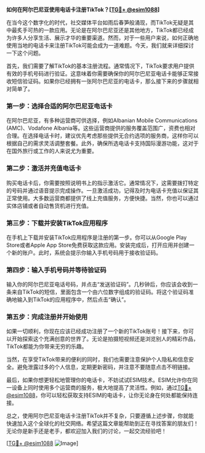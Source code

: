 **如何在阿尔巴尼亚使用电话卡注册TikTok？[[TG💪+ @esim1088](https://t.me/s/esim1088)]**

在当今这个数字化的时代，社交媒体平台如雨后春笋般涌现，而TikTok无疑是其中最炙手可热的一款应用。无论是在阿尔巴尼亚还是其他地方，TikTok都已经成为许多人分享生活、展示才华的重要渠道。然而，对于一些用户来说，如何正确地使用当地的电话卡来注册TikTok可能会成为一道难题。今天，我们就来详细探讨一下这个问题。

首先，我们需要了解TikTok的基本注册流程。通常情况下，TikTok要求用户提供有效的手机号码进行验证。这意味着你需要确保你的阿尔巴尼亚电话卡能够正常接收短信验证码。如果你已经拥有一张阿尔巴尼亚的电话卡，那么接下来的步骤就相对简单了。

### 第一步：选择合适的阿尔巴尼亚电话卡

在阿尔巴尼亚，有多种运营商可供选择，例如Albanian Mobile Communications (AMC)、Vodafone Albania等。这些运营商提供的服务覆盖范围广，资费也相对合理。在选择电话卡时，建议优先考虑那些提供无合约选项的服务商，这样你可以根据自己的需求灵活调整套餐。此外，确保所选电话卡支持国际漫游功能，这对于在国外旅行或工作的人来说尤为重要。

### 第二步：激活并充值电话卡

购买电话卡后，你需要按照说明书上的指示激活它。通常情况下，这需要拨打特定的号码并通过语音提示完成操作。一旦激活成功，记得及时为电话卡充值以保证其正常使用。大多数运营商都提供了线上充值服务，方便快捷。当然，你也可以通过实体店铺或者自动售货机进行充值。

### 第三步：下载并安装TikTok应用程序

在手机上下载并安装TikTok应用程序是注册的第一步。你可以从Google Play Store或者Apple App Store免费获取这款应用。安装完成后，打开应用并创建一个新的账户。此时，系统会提示你输入手机号码用于接收验证码。

### 第四步：输入手机号码并等待验证码

输入你的阿尔巴尼亚电话号码，并点击“发送验证码”。几秒钟后，你应该会收到一条来自TikTok的短信，里面包含一个由六位数字组成的验证码。将这个验证码准确地输入到TikTok的应用程序中，然后点击“确认”。

### 第五步：完成注册并开始使用

如果一切顺利，你现在应该已经成功注册了一个新的TikTok账号！接下来，你可以开始探索这个充满创意的世界了。无论是拍摄短视频还是浏览别人的精彩作品，TikTok都能为你带来无穷的乐趣。

当然，在享受TikTok带来的便利的同时，我们也需要注意保护个人隐私和信息安全。避免泄露过多的个人信息，定期更新密码，并注意不要随意点击不明链接。

最后，如果你想更轻松地管理你的电话卡，不妨试试ESIM技术。ESIM允许你在同一设备上同时使用多个运营商的服务，极大地提高了灵活性。例如，通过[TG💪+ @esim1088](https://t.me/s/esim1088)，你可以轻松获取支持ESIM的电话卡，让你无论身在何处都能保持连接。

总之，使用阿尔巴尼亚电话卡注册TikTok并不复杂，只要遵循上述步骤，你就能快速加入这个全球化的社交网络。希望这篇文章能帮助到正在寻找答案的朋友们！无论你是新手还是老手，都欢迎加入我们的讨论，一起交流经验吧！

[[TG💪+ @esim1088](https://t.me/s/esim1088) ![Image](https://i.postimg.cc/4NQfJmqS/Snipaste-2025-05-13-00-14-12.png)]